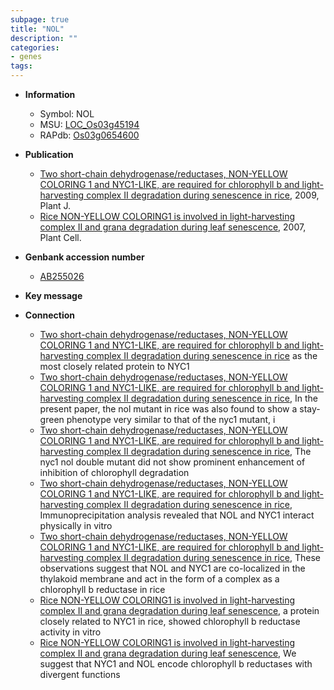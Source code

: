 ```yaml
---
subpage: true
title: "NOL"
description: ""
categories:
- genes
tags: 
---
```


* **Information**  
    + Symbol: NOL  
    + MSU: [LOC_Os03g45194](http://rice.plantbiology.msu.edu/cgi-bin/ORF_infopage.cgi?orf=LOC_Os03g45194)  
    + RAPdb: [Os03g0654600](http://rapdb.dna.affrc.go.jp/viewer/gbrowse_details/irgsp1?name=Os03g0654600)  

* **Publication**  
    + [Two short-chain dehydrogenase/reductases, NON-YELLOW COLORING 1 and NYC1-LIKE, are required for chlorophyll b and light-harvesting complex II degradation during senescence in rice](http://www.ncbi.nlm.nih.gov/pubmed?term=Two+short-chain+dehydrogenase/reductases,+NON-YELLOW+COLORING+1+and+NYC1-LIKE,+are+required+for+chlorophyll+b+and+light-harvesting+complex+II+degradation+during+senescence+in+rice%5BTitle%5D), 2009, Plant J.
    + [Rice NON-YELLOW COLORING1 is involved in light-harvesting complex II and grana degradation during leaf senescence](http://www.ncbi.nlm.nih.gov/pubmed?term=Rice+NON-YELLOW+COLORING1+is+involved+in+light-harvesting+complex+II+and+grana+degradation+during+leaf+senescence%5BTitle%5D), 2007, Plant Cell.

* **Genbank accession number**  
    + [AB255026](http://www.ncbi.nlm.nih.gov/nuccore/AB255026)

* **Key message**  

* **Connection**  
    + [Two short-chain dehydrogenase/reductases, NON-YELLOW COLORING 1 and NYC1-LIKE, are required for chlorophyll b and light-harvesting complex II degradation during senescence in rice](NOL) as the most closely related protein to NYC1
    + [Two short-chain dehydrogenase/reductases, NON-YELLOW COLORING 1 and NYC1-LIKE, are required for chlorophyll b and light-harvesting complex II degradation during senescence in rice](http://www.ncbi.nlm.nih.gov/pubmed?term=Two+short-chain+dehydrogenase/reductases,+NON-YELLOW+COLORING+1+and+NYC1-LIKE,+are+required+for+chlorophyll+b+and+light-harvesting+complex+II+degradation+during+senescence+in+rice%5BTitle%5D), In the present paper, the nol mutant in rice was also found to show a stay-green phenotype very similar to that of the nyc1 mutant, i
    + [Two short-chain dehydrogenase/reductases, NON-YELLOW COLORING 1 and NYC1-LIKE, are required for chlorophyll b and light-harvesting complex II degradation during senescence in rice](http://www.ncbi.nlm.nih.gov/pubmed?term=Two+short-chain+dehydrogenase/reductases,+NON-YELLOW+COLORING+1+and+NYC1-LIKE,+are+required+for+chlorophyll+b+and+light-harvesting+complex+II+degradation+during+senescence+in+rice%5BTitle%5D), The nyc1 nol double mutant did not show prominent enhancement of inhibition of chlorophyll degradation
    + [Two short-chain dehydrogenase/reductases, NON-YELLOW COLORING 1 and NYC1-LIKE, are required for chlorophyll b and light-harvesting complex II degradation during senescence in rice](http://www.ncbi.nlm.nih.gov/pubmed?term=Two+short-chain+dehydrogenase/reductases,+NON-YELLOW+COLORING+1+and+NYC1-LIKE,+are+required+for+chlorophyll+b+and+light-harvesting+complex+II+degradation+during+senescence+in+rice%5BTitle%5D), Immunoprecipitation analysis revealed that NOL and NYC1 interact physically in vitro
    + [Two short-chain dehydrogenase/reductases, NON-YELLOW COLORING 1 and NYC1-LIKE, are required for chlorophyll b and light-harvesting complex II degradation during senescence in rice](http://www.ncbi.nlm.nih.gov/pubmed?term=Two+short-chain+dehydrogenase/reductases,+NON-YELLOW+COLORING+1+and+NYC1-LIKE,+are+required+for+chlorophyll+b+and+light-harvesting+complex+II+degradation+during+senescence+in+rice%5BTitle%5D), These observations suggest that NOL and NYC1 are co-localized in the thylakoid membrane and act in the form of a complex as a chlorophyll b reductase in rice
    + [Rice NON-YELLOW COLORING1 is involved in light-harvesting complex II and grana degradation during leaf senescence](for+NYC1-like), a protein closely related to NYC1 in rice, showed chlorophyll b reductase activity in vitro
    + [Rice NON-YELLOW COLORING1 is involved in light-harvesting complex II and grana degradation during leaf senescence](http://www.ncbi.nlm.nih.gov/pubmed?term=Rice+NON-YELLOW+COLORING1+is+involved+in+light-harvesting+complex+II+and+grana+degradation+during+leaf+senescence%5BTitle%5D), We suggest that NYC1 and NOL encode chlorophyll b reductases with divergent functions



